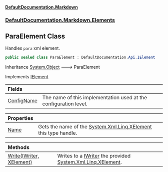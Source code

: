 #### [DefaultDocumentation\.Markdown](../../../../index.md 'index')
### [DefaultDocumentation\.Markdown\.Elements](../../../../index.md#DefaultDocumentation.Markdown.Elements 'DefaultDocumentation\.Markdown\.Elements')

## ParaElement Class

Handles `para` xml element\.

```csharp
public sealed class ParaElement : DefaultDocumentation.Api.IElement
```

Inheritance [System\.Object](https://docs.microsoft.com/en-us/dotnet/api/System.Object 'System\.Object') &#129106; ParaElement

Implements [IElement](https://github.com/Doraku/DefaultDocumentation/blob/master/documentation/api/DefaultDocumentation/Api/IElement/index.md 'DefaultDocumentation\.Api\.IElement')

| Fields | |
| :--- | :--- |
| [ConfigName](ConfigName.md 'DefaultDocumentation\.Markdown\.Elements\.ParaElement\.ConfigName') | The name of this implementation used at the configuration level\. |

| Properties | |
| :--- | :--- |
| [Name](Name.md 'DefaultDocumentation\.Markdown\.Elements\.ParaElement\.Name') | Gets the name of the [System\.Xml\.Linq\.XElement](https://docs.microsoft.com/en-us/dotnet/api/System.Xml.Linq.XElement 'System\.Xml\.Linq\.XElement') this type handle\. |

| Methods | |
| :--- | :--- |
| [Write\(IWriter, XElement\)](Write(IWriter,XElement).md 'DefaultDocumentation\.Markdown\.Elements\.ParaElement\.Write\(DefaultDocumentation\.Api\.IWriter, System\.Xml\.Linq\.XElement\)') | Writes to a [IWriter](https://github.com/Doraku/DefaultDocumentation/blob/master/documentation/api/DefaultDocumentation/Api/IWriter/index.md 'DefaultDocumentation\.Api\.IWriter') the provided [System\.Xml\.Linq\.XElement](https://docs.microsoft.com/en-us/dotnet/api/System.Xml.Linq.XElement 'System\.Xml\.Linq\.XElement')\. |
